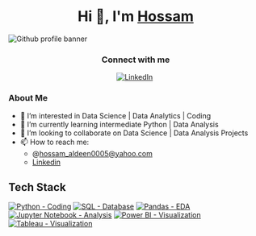 <h1 align="center">Hi 👋, I'm <a href="https://www.linkedin.com/in/hossam-elshabory/" target="blank">
Hossam</a></h1>

![Github profile banner](https://user-images.githubusercontent.com/33160969/196057862-85f4be65-4a06-4170-9404-d43cee2dc32f.png)

<h3 align="center">Connect with me</h3>
<p align="center">
<a href="https://www.linkedin.com/in/hossam-elshabory/"><img src="https://img.shields.io/badge/linkedin-%230077B5.svg?&style=for-the-badge&logo=linkedin&logoColor=white" alt="LinkedIn" /></a>&nbsp;
</p>

### About Me
- 👀 I’m interested in Data Science | Data Analytics | Coding
- 🌱 I’m currently learning intermediate Python | Data Analysis
- 💞️ I’m looking to collaborate on Data Science | Data Analysis Projects
- 📫 How to reach me:
  - @hossam_aldeen0005@yahoo.com
  - [Linkedin](https://www.linkedin.com/in/hossam-elshabory/)

## Tech Stack
[![Python - Coding](https://img.shields.io/badge/Python-Coding-0053bf?style=for-the-badge&logo=python&logoColor=yellow)](https://)
[![SQL - Database](https://img.shields.io/badge/SQL-Database-0053bf?style=for-the-badge&logo=MySQL)](https://)
[![Pandas - EDA](https://img.shields.io/badge/Pandas-EDA-0053bf?style=for-the-badge&logo=pandas)](https://)
[![Jupyter Notebook - Analysis](https://img.shields.io/badge/Jupyter_Notebook-Analysis-0053bf?style=for-the-badge&logo=jupyter)](https://)
[![Power BI - Visualization ](https://img.shields.io/badge/Power_BI-Visualization_-0053bf?style=for-the-badge&logo=power+bi)](https://)
[![Tableau - Visualization ](https://img.shields.io/badge/Tableau-Visualization_-0053bf?style=for-the-badge&logo=tableau)](https://)
